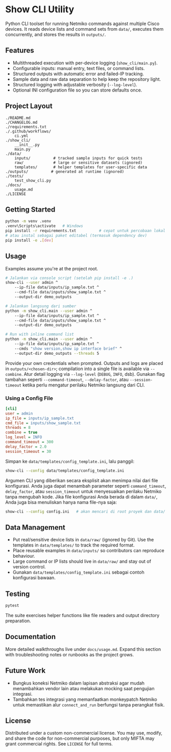 # Show CLI Utility

Python CLI toolset for running Netmiko commands against multiple Cisco devices. It reads device lists and command sets from `data/`, executes them concurrently, and stores the results in `outputs/`.

## Features
- Multithreaded execution with per-device logging (`show_cli/main.py`).
- Configurable inputs: manual entry, text files, or command lists.
- Structured outputs with automatic error and failed-IP tracking.
- Sample data and raw data separation to help keep the repository light.
- Structured logging with adjustable verbosity (`--log-level`).
- Optional INI configuration file so you can store defaults once.

## Project Layout
```
./README.md
./CHANGELOG.md
./requirements.txt
./.github/workflows/
    ci.yml
./show_cli/
    __init__.py
    main.py
./data/
    inputs/          # tracked sample inputs for quick tests
    raw/             # large or sensitive datasets (ignored)
    templates/       # helper templates for user-specific data
./outputs/          # generated at runtime (ignored)
./tests/
    test_show_cli.py
./docs/
    usage.md
./LICENSE
```

## Getting Started
```bash
python -m venv .venv
.venv\Scripts\activate   # Windows
pip install -r requirements.txt          # cepat untuk percobaan lokal
# atau instal sebagai paket editabel (termasuk dependency dev)
pip install -e .[dev]
```

## Usage
Examples assume you're at the project root.

```bash
# Jalankan via console script (setelah pip install -e .)
show-cli --user admin ^
    --ip-file data/inputs/ip_sample.txt ^
    --cmd-file data/inputs/show_sample.txt ^
    --output-dir demo_outputs

# Jalankan langsung dari sumber
python -m show_cli.main --user admin ^
    --ip-file data/inputs/ip_sample.txt ^
    --cmd-file data/inputs/show_sample.txt ^
    --output-dir demo_outputs

# Run with inline command list
python -m show_cli.main --user admin ^
    --ip-file data/inputs/ip_sample.txt ^
    --cmds "show version,show ip interface brief" ^
    --output-dir demo_outputs --threads 5
```

Provide your own credentials when prompted. Outputs and logs are placed in `outputs/<chosen-dir>`; compilation into a single file is available via `--combine`. Atur detail logging via `--log-level` (`DEBUG`, `INFO`, dsb).
Gunakan flag tambahan seperti `--command-timeout`, `--delay-factor`, atau `--session-timeout` ketika perlu mengatur perilaku Netmiko langsung dari CLI.

### Using a Config File

```ini
[cli]
user = admin
ip_file = inputs/ip_sample.txt
cmd_file = inputs/show_sample.txt
threads = 8
combine = true
log_level = INFO
command_timeout = 300
delay_factor = 2.0
session_timeout = 30
```

Simpan ke `data/templates/config_template.ini`, lalu panggil:

```bash
show-cli --config data/templates/config_template.ini
```

Argumen CLI yang diberikan secara eksplisit akan menimpa nilai dari file konfigurasi. Anda juga dapat menambah parameter seperti `command_timeout`, `delay_factor`, atau `session_timeout` untuk menyesuaikan perilaku Netmiko tanpa mengubah kode.
Jika file konfigurasi Anda berada di dalam `data/`, Anda juga bisa menuliskan hanya nama file-nya saja:

```bash
show-cli --config config.ini   # akan mencari di root proyek dan data/
```

## Data Management
- Put real/sensitive device lists in `data/raw/` (ignored by Git). Use the templates in `data/templates/` to track the required format.
- Place reusable examples in `data/inputs/` so contributors can reproduce behaviour.
- Large command or IP lists should live in `data/raw/` and stay out of version control.
- Gunakan `data/templates/config_template.ini` sebagai contoh konfigurasi bawaan.

## Testing
```bash
pytest
```
The suite exercises helper functions like file readers and output directory preparation.

## Documentation
More detailed walkthroughs live under `docs/usage.md`. Expand this section with troubleshooting notes or runbooks as the project grows.

## Future Work
- Bungkus koneksi Netmiko dalam lapisan abstraksi agar mudah menambahkan vendor lain atau melakukan mocking saat pengujian integrasi.
- Tambahkan tes integrasi yang memanfaatkan monkeypatch Netmiko untuk memastikan alur `connect_and_run` berfungsi tanpa perangkat fisik.

## License
Distributed under a custom non-commercial license. You may use, modify, and share the code for non-commercial purposes, but only MIFTA may grant commercial rights. See `LICENSE` for full terms.
